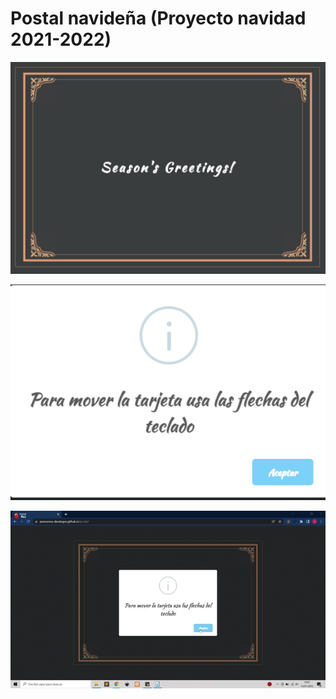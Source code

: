 # Postal navideña (Proyecto navidad 2021-2022)



![mensaje](https://github.com/javmoreno-developer/postal/blob/main/imagenes%20readme/1.png)

![mensaje](https://github.com/javmoreno-developer/postal/blob/main/imagenes%20readme/2.png)

![mensaje](https://github.com/javmoreno-developer/postal/blob/main/imagenes%20readme/2022-01-15-1907-23.gif)
